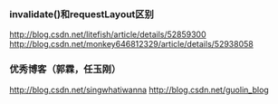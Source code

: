 ### invalidate()和requestLayout区别
http://blog.csdn.net/litefish/article/details/52859300
http://blog.csdn.net/monkey646812329/article/details/52938058

### 优秀博客（郭霖，任玉刚） 
http://blog.csdn.net/singwhatiwanna
http://blog.csdn.net/guolin_blog
